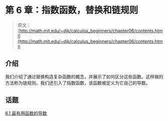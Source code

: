 # 第 6 章：指数函数，替换和链规则

> 原文： [http://math.mit.edu/~djk/calculus_beginners/chapter06/contents.html](http://math.mit.edu/~djk/calculus_beginners/chapter06/contents.html)

## 介绍

我们介绍了通过替换构造复杂函数的概念，并展示了如何区分这些函数。这样做的方法称为链规则。我们还引入了指数函数，该函数被定义为它自己的导数。

## 话题

[6.1 最有用函数的导数](section01.html)